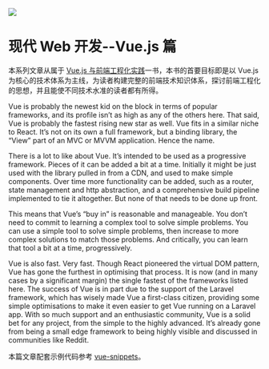 ![](https://s2.ax1x.com/2019/09/03/nAtlp6.png)

# 现代 Web 开发--Vue.js 篇

本系列文章从属于 [Vue.js 与前端工程化实践](https://parg.co/bWg)一书，本书的首要目标即是以 Vue.js 为核心的技术体系为主线，为读者构建完整的前端技术知识体系，探讨前端工程化的思想，并且能使不同技术水准的读者都有所得。

Vue is probably the newest kid on the block in terms of popular frameworks, and its profile isn’t as high as any of the others here. That said, Vue is probably the fastest rising new star as well. Vue fits in a similar niche to React. It’s not on its own a full framework, but a binding library, the “View” part of an MVC or MVVM application. Hence the name.

There is a lot to like about Vue. It’s intended to be used as a progressive framework. Pieces of it can be added a bit at a time. Initially it might be just used with the library pulled in from a CDN, and used to make simple components. Over time more functionality can be added, such as a router, state management and http abstraction, and a comprehensive build pipeline implemented to tie it altogether. But none of that needs to be done up front.

This means that Vue’s “buy in” is reasonable and manageable. You don’t need to commit to learning a complex tool to solve simple problems. You can use a simple tool to solve simple problems, then increase to more complex solutions to match those problems. And critically, you can learn that tool a bit at a time, progressively.

Vue is also fast. Very fast. Though React pioneered the virtual DOM pattern, Vue has gone the furthest in optimising that process. It is now (and in many cases by a significant margin) the single fastest of the frameworks listed here.
The success of Vue is in part due to the support of the Laravel framework, which has wisely made Vue a first-class citizen, providing some simple optimisations to make it even easier to get Vue running on a Laravel app. With so much support and an enthusiastic community, Vue is a solid bet for any project, from the simple to the highly advanced. It’s already gone from being a small edge framework to being highly visible and discussed in communities like Reddit.

本篇文章配套示例代码参考 [vue-snippets](https://github.com/wx-chevalier/vue-snippets)。
